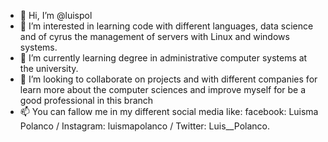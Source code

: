 - 👋 Hi, I’m @luispol
- 👀 I’m interested in learning code with different languages, data science and of cyrus the management of servers with Linux and windows systems.
- 🌱 I’m currently learning degree in administrative computer systems at the university.
- 💞️ I’m looking to collaborate on projects and with different companies for learn more about the computer sciences and improve myself for be a good professional in this branch
- 📫 You can fallow me in my different social media like: facebook: Luisma Polanco / Instagram: luismapolanco / Twitter: Luis__Polanco.

<!---
luispol/luispol is a ✨ special ✨ repository because its `README.md` (this file) appears on your GitHub profile.
You can click the Preview link to take a look at your changes.
--->
